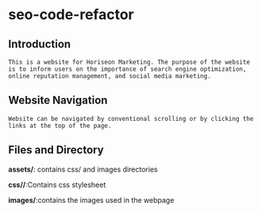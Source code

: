 # seo-code-refactor

## Introduction
```
This is a website for Horiseon Marketing. The purpose of the website is to inform users on the importance of search engine optimization, online reputation management, and social media marketing. 
```

## Website Navigation
```
Website can be navigated by conventional scrolling or by clicking the links at the top of the page.
```

## Files and Directory

**assets/**: contains css/ and images directories

**css//**:Contains css stylesheet

**images/**:contains the images used in the webpage

